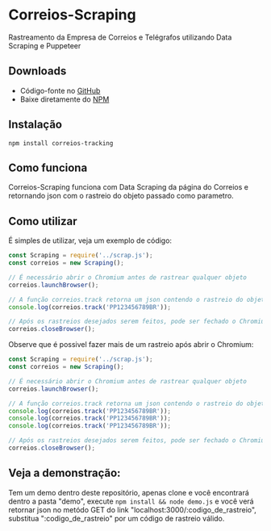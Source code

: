 # Correios-Scraping
Rastreamento da Empresa de Correios e Telégrafos utilizando Data Scraping e Puppeteer

## Downloads
- Código-fonte no [GitHub](https://github.com/LucianoHanna/Correios-Scraping)
- Baixe diretamente do [NPM]()

## Instalação

```
npm install correios-tracking
```

## Como funciona
Correios-Scraping funciona com Data Scraping da página do Correios e retornando json com o rastreio do objeto passado como parametro.

## Como utilizar
É simples de utilizar, veja um exemplo de código:

```js
const Scraping = require('../scrap.js');
const correios = new Scraping();

// É necessário abrir o Chromium antes de rastrear qualquer objeto
correios.launchBrowser();

// A função correios.track retorna um json contendo o rastreio do objeto
console.log(correios.track('PP123456789BR'));

// Após os rastreios desejados serem feitos, pode ser fechado o Chromium
correios.closeBrowser();
```

Observe que é possivel fazer mais de um rastreio após abrir o Chromium:

```js
const Scraping = require('../scrap.js');
const correios = new Scraping();

// É necessário abrir o Chromium antes de rastrear qualquer objeto
correios.launchBrowser();

// A função correios.track retorna um json contendo o rastreio do objeto
console.log(correios.track('PP123456789BR'));
console.log(correios.track('PP123456789BR'));
console.log(correios.track('PP123456789BR'));

// Após os rastreios desejados serem feitos, pode ser fechado o Chromium
correios.closeBrowser();
```

## Veja a demonstração:
Tem um demo dentro deste repositório, apenas clone e você encontrará dentro a pasta "demo", execute ```npm install && node demo.js``` e você verá retornar json no metódo GET do link "localhost:3000/:codigo_de_rastreio", substitua ":codigo_de_rastreio" por um código de rastreio válido.